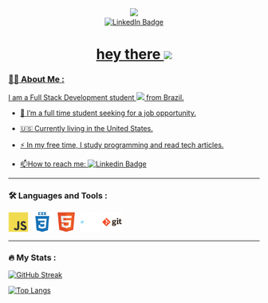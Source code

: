 <div id="header" align="center">
  <img src="https://media.giphy.com/media/qT3NpahR7tGnOqqjng/giphy.gif" width="200"/>
  <div id="badges">
    <a href="https://www.linkedin.com/in/hannaboppe/">
    <img src="https://img.shields.io/badge/LinkedIn-blue?style=for-the-badge&logo=linkedin&logoColor=white" alt="LinkedIn Badge"/>
  </div>
  <h1>
    hey there
    <img src="https://media.giphy.com/media/hvRJCLFzcasrR4ia7z/giphy.gif" width="30px"/>
  </h1>
    
</div>
  
### :woman_technologist: About Me :

I am a Full Stack Development student <img src="https://media.giphy.com/media/WUlplcMpOCEmTGBtBW/giphy.gif" width="30"> from Brazil.

  - :telescope: I’m a full time student seeking for a job opportunity.

  - :us: Currently living in the United States.

  - :zap: In my free time, I study programming and read tech articles.

  - :mailbox:How to reach me: [![Linkedin Badge](https://img.shields.io/badge/-hboppe-blue?style=flat&logo=Linkedin&logoColor=white)](https://www.linkedin.com/in/hannaboppe/)
  
---

### :hammer_and_wrench: Languages and Tools :
  
  <div>
      <img src="https://github.com/devicons/devicon/blob/master/icons/javascript/javascript-original.svg" title="JavaScript" alt="JavaScript" width="40" height="40"/>&nbsp;
  <img src="https://github.com/devicons/devicon/blob/master/icons/css3/css3-plain-wordmark.svg"  title="CSS3" alt="CSS" width="40" height="40"/>&nbsp;
  <img src="https://github.com/devicons/devicon/blob/master/icons/html5/html5-original.svg" title="HTML5" alt="HTML" width="40" height="40"/>&nbsp;
  <img src="https://github.com/devicons/devicon/blob/master/icons/tailwindcss/tailwindcss-original-wordmark.svg" title="TailwindCSS" alt="TailwindCSS" width="40" height="40"/>
  <img src="https://github.com/devicons/devicon/blob/master/icons/git/git-original-wordmark.svg" title="Git" **alt="Git" width="40" height="40"/>&nbsp;
</div>
  
  ---

### :fire: My Stats :
  [![GitHub Streak](https://github-readme-streak-stats.herokuapp.com?user=hboppe&date_format=M%20j%5B%2C%20Y%5D)](https://git.io/streak-stats)

  [![Top Langs](https://github-readme-stats.vercel.app/api/top-langs/?username=hboppe&layout=compact&theme=vision-friendly-dark)](https://github.com/anuraghazra/github-readme-stats)



<!--
**hboppe/hboppe** is a ✨ _special_ ✨ repository because its `README.md` (this file) appears on your GitHub profile.

Here are some ideas to get you started:

- 🔭 I’m currently working on ...
- 🌱 I’m currently learning ...
- 👯 I’m looking to collaborate on ...
- 🤔 I’m looking for help with ...
- 💬 Ask me about ...
- 📫 How to reach me: ...
- 😄 Pronouns: ...
- ⚡ Fun fact: ...
-->
